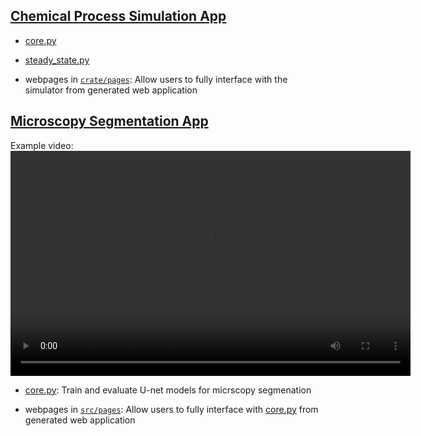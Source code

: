 ## [Chemical Process Simulation App](https://github.com/hunterviolette/24spring/tree/simulator)

- [core.py](https://github.com/hunterviolette/24spring/blob/simulator/crate/src/steady_state.py)

- [steady_state.py](https://github.com/hunterviolette/24spring/blob/simulator/crate/src/steady_state.py)

- webpages in [```crate/pages```](https://github.com/hunterviolette/24spring/tree/simulator/crate/pages): Allow users to fully interface with the simulator from generated web application

## [Microscopy Segmentation App](https://github.com/hunterviolette/24spring/tree/simulator)

Example video:
<video width="640" height="360" controls>
  <source src="assets/upload_predict.mp4" type="video/mp4">
  Your browser does not support the video tag.
</video>

- [core.py](https://github.com/hunterviolette/24spring/blob/Kelley-lab/src/pages/util/core.py): Train and evaluate U-net models for micrscopy segmenation

- webpages in [```src/pages```](https://github.com/hunterviolette/24spring/tree/Kelley-lab/src/pages): Allow users to fully interface with [core.py](https://github.com/hunterviolette/24spring/blob/Kelley-lab/src/pages/util/core.py) from generated web application

